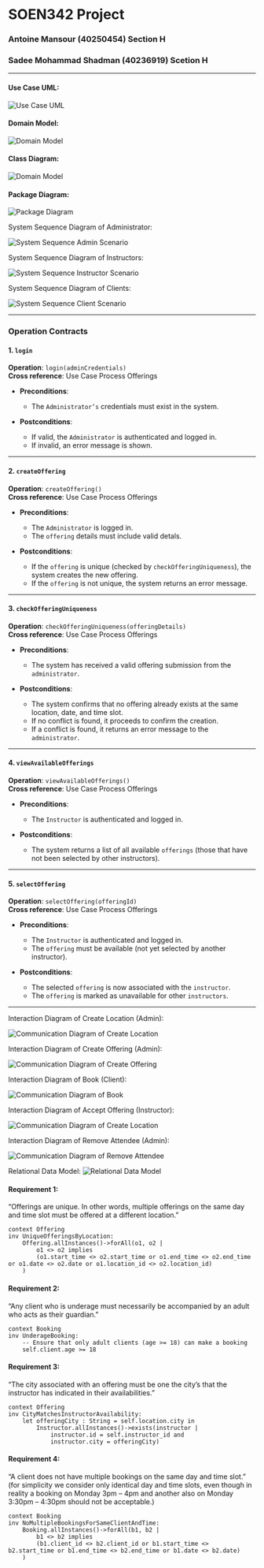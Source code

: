 # SOEN342 Project

### Antoine Mansour (40250454) Section H
### Sadee Mohammad Shadman (40236919) Scetion H    

---

#### Use Case UML:    

![Use Case UML](Use%20Case%20UML.png)      


#### Domain Model:

![Domain Model](DomainModel.png)  

#### Class Diagram:

![Domain Model](ClassDiagram.png)  


#### Package Diagram:

![Package Diagram](Package%20Diagram.PNG)     


System Sequence Diagram of Administrator:

![System Sequence Admin Scenario](SSD%20Admin.PNG)         


System Sequence Diagram of Instructors:

![System Sequence Instructor Scenario](SSD%20Instructor.PNG)      


System Sequence Diagram of Clients:

![System Sequence Client Scenario](SSD%20Client.PNG)          

---    


### Operation Contracts


#### 1. `login`

**Operation**: `login(adminCredentials)`    
**Cross reference**: Use Case Process Offerings

- **Preconditions**:  
  - The `Administrator’s` credentials must exist in the system.

- **Postconditions**:  
  - If valid, the `Administrator` is authenticated and logged in.
  - If invalid, an error message is shown.

---

#### 2. `createOffering`

**Operation**: `createOffering()`    
**Cross reference**: Use Case Process Offerings

- **Preconditions**:  
  - The `Administrator` is logged in.
  - The `offering` details must include valid detals.
  
- **Postconditions**:  
  - If the `offering` is unique (checked by `checkOfferingUniqueness`), the system creates the new offering.
  - If the `offering` is not unique, the system returns an error message.

---     

#### 3. `checkOfferingUniqueness`

**Operation**: `checkOfferingUniqueness(offeringDetails)`    
**Cross reference**: Use Case Process Offerings

- **Preconditions**:  
  - The system has received a valid offering submission from the `administrator`.

- **Postconditions**:  
  - The system confirms that no offering already exists at the same location, date, and time slot.
  - If no conflict is found, it proceeds to confirm the creation.
  - If a conflict is found, it returns an error message to the `administrator`.

---

#### 4. `viewAvailableOfferings`

**Operation**: `viewAvailableOfferings()`     
**Cross reference**: Use Case Process Offerings

- **Preconditions**:  
  - The `Instructor` is authenticated and logged in.

- **Postconditions**:  
  - The system returns a list of all available `offerings` (those that have not been selected by other instructors).

---

#### 5. `selectOffering`

**Operation**: `selectOffering(offeringId)`     
**Cross reference**: Use Case Process Offerings

- **Preconditions**:  
  - The `Instructor` is authenticated and logged in.
  - The `offering` must be available (not yet selected by another instructor).

- **Postconditions**:  
  - The selected `offering` is now associated with the `instructor`.
  - The `offering` is marked as unavailable for other `instructors`.

--- 

Interaction Diagram of Create Location (Admin):

![Communication Diagram of Create Location](Communication%20Diagram%20Create%20Location.PNG)    
   
     
Interaction Diagram of Create Offering (Admin):

![Communication Diagram of Create Offering](Communication%20Diagram%20Create%20Offering.PNG)      


Interaction Diagram of Book (Client):

![Communication Diagram of Book](Communication%20Diagram%20Book.PNG)   


Interaction Diagram of Accept Offering (Instructor):

![Communication Diagram of Create Location](Communication%20Diagram%20Accept%20Offering.PNG)       

   
Interaction Diagram of Remove Attendee (Admin):

![Communication Diagram of Remove Attendee](Communication%20Diagram%20Remove%20Attendee.PNG)    
  

Relational Data Model:
 ![Relational Data Model](RelationalDataModel.png) 


#### Requirement 1:   
“Offerings are unique. In other words, multiple offerings on the same day and time slot must be offered at a different location.”

```
context Offering
inv UniqueOfferingsByLocation:
    Offering.allInstances()->forAll(o1, o2 |
        o1 <> o2 implies
        (o1.start_time <> o2.start_time or o1.end_time <> o2.end_time or o1.date <> o2.date or o1.location_id <> o2.location_id)
    )
```
#### Requirement 2:   
“Any client who is underage must necessarily be accompanied by an adult who acts as their guardian.”
```
context Booking
inv UnderageBooking:
    -- Ensure that only adult clients (age >= 18) can make a booking
    self.client.age >= 18
```
#### Requirement 3:  
“The city associated with an offering must be one the city’s that the instructor has indicated in their availabilities.”

```
context Offering
inv CityMatchesInstructorAvailability:
    let offeringCity : String = self.location.city in
        Instructor.allInstances()->exists(instructor |
            instructor.id = self.instructor_id and
            instructor.city = offeringCity)

```
#### Requirement 4:
“A client does not have multiple bookings on the same day and time slot.” (for simplicity we consider only identical day and time slots, even though in reality a booking on Monday 3pm – 4pm and another also on Monday 3:30pm – 4:30pm should not be acceptable.)
```
context Booking
inv NoMultipleBookingsForSameClientAndTime:
    Booking.allInstances()->forAll(b1, b2 |
        b1 <> b2 implies
        (b1.client_id <> b2.client_id or b1.start_time <> b2.start_time or b1.end_time <> b2.end_time or b1.date <> b2.date)
    )
```

